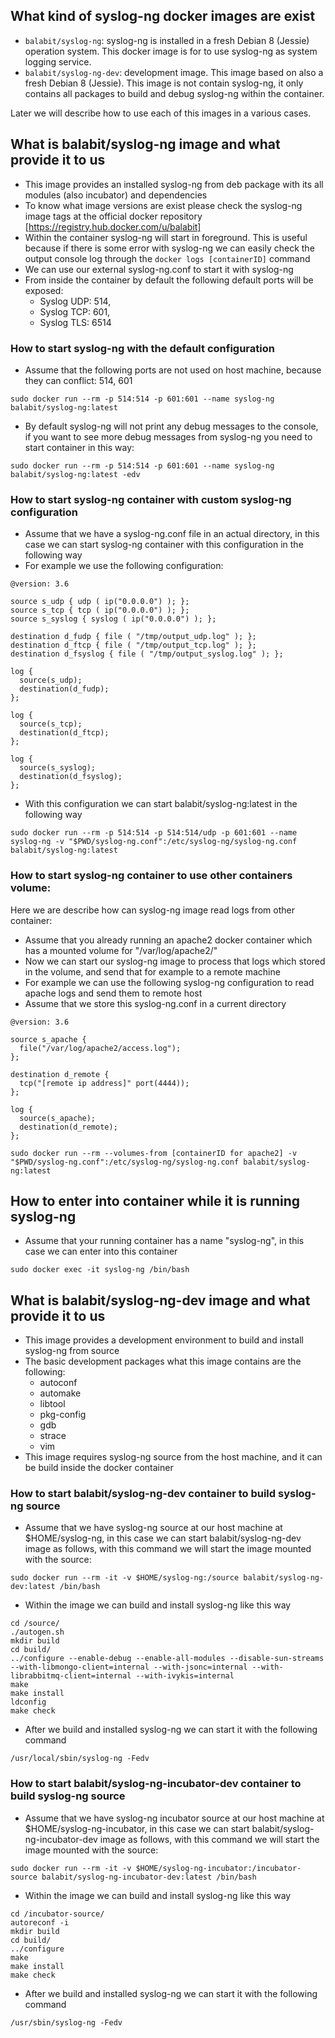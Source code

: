 ## What kind of syslog-ng docker images are exist
* `balabit/syslog-ng`: syslog-ng is installed in a fresh Debian 8 (Jessie) operation system. This docker image is for to use syslog-ng as system logging service.
* `balabit/syslog-ng-dev`: development image. This image based on also a fresh Debian 8 (Jessie). This image is not contain syslog-ng, it only contains all packages to build and debug syslog-ng within the container.

Later we will describe how to use each of this images in a various cases.

## What is balabit/syslog-ng image and what provide it to us
  * This image provides an installed syslog-ng from deb package with its all modules (also incubator) and dependencies
  * To know what image versions are exist please check the syslog-ng image tags at the official docker repository [https://registry.hub.docker.com/u/balabit]
  * Within the container syslog-ng will start in foreground. This is useful because if there is some error with syslog-ng we can easily check the output console log through the ```docker logs [containerID]``` command
  * We can use our external syslog-ng.conf to start it with syslog-ng
  * From inside the container by default the following default ports will be exposed:
      * Syslog UDP: 514,
      * Syslog TCP: 601,
      * Syslog TLS: 6514

### How to start syslog-ng with the default configuration
  * Assume that the following ports are not used on host machine, because they can conflict: 514, 601

```
sudo docker run --rm -p 514:514 -p 601:601 --name syslog-ng balabit/syslog-ng:latest
```
  *  By default syslog-ng will not print any debug messages to the console, if you want to see more debug messages from syslog-ng you need to start container in this way:

```
sudo docker run --rm -p 514:514 -p 601:601 --name syslog-ng balabit/syslog-ng:latest -edv
```

### How to start syslog-ng container with custom syslog-ng configuration
  * Assume that we have a syslog-ng.conf file in an actual directory, in this case we can start syslog-ng container with this configuration in the following way
  * For example we use the following configuration:

```
@version: 3.6

source s_udp { udp ( ip("0.0.0.0") ); };
source s_tcp { tcp ( ip("0.0.0.0") ); };
source s_syslog { syslog ( ip("0.0.0.0") ); };

destination d_fudp { file ( "/tmp/output_udp.log" ); };
destination d_ftcp { file ( "/tmp/output_tcp.log" ); };
destination d_fsyslog { file ( "/tmp/output_syslog.log" ); };

log {
  source(s_udp);
  destination(d_fudp);
};

log {
  source(s_tcp);
  destination(d_ftcp);
};

log {
  source(s_syslog);
  destination(d_fsyslog);
};

```

  * With this configuration we can start balabit/syslog-ng:latest in the following way

```
sudo docker run --rm -p 514:514 -p 514:514/udp -p 601:601 --name syslog-ng -v "$PWD/syslog-ng.conf":/etc/syslog-ng/syslog-ng.conf balabit/syslog-ng:latest
```

### How to start syslog-ng container to use other containers volume:
Here we are describe how can syslog-ng image read logs from other container:

  * Assume that you already running an apache2 docker container which has a mounted volume for "/var/log/apache2/"
  * Now we can start our syslog-ng image to process that logs which stored in the volume, and send that for example to a remote machine
  * For example we can use the following syslog-ng configuration to read apache logs and send them to remote host
  * Assume that we store this syslog-ng.conf in a current directory

```
@version: 3.6

source s_apache {
  file("/var/log/apache2/access.log");
};

destination d_remote {
  tcp("[remote ip address]" port(4444));
};

log {
  source(s_apache);
  destination(d_remote);
};
```

```
sudo docker run --rm --volumes-from [containerID for apache2] -v "$PWD/syslog-ng.conf":/etc/syslog-ng/syslog-ng.conf balabit/syslog-ng:latest
```

## How to enter into container while it is running syslog-ng
  * Assume that your running container has a name "syslog-ng", in this case we can enter into this container

```
sudo docker exec -it syslog-ng /bin/bash
```

## What is balabit/syslog-ng-dev image and what provide it to us
  * This image provides a development environment to build and install syslog-ng from source
  * The basic development packages what this image contains are the following:
    * autoconf
    * automake
    * libtool
    * pkg-config
    * gdb
    * strace
    * vim
  * This image requires syslog-ng source from the host machine, and it can be build inside the docker container


### How to start balabit/syslog-ng-dev container to build syslog-ng source

  * Assume that we have syslog-ng source at our host machine at $HOME/syslog-ng, in this case we can start balabit/syslog-ng-dev image as follows, with this command we will start the image mounted with the source:

```
sudo docker run --rm -it -v $HOME/syslog-ng:/source balabit/syslog-ng-dev:latest /bin/bash
```
  * Within the image we can build and install syslog-ng like this way

```
cd /source/
./autogen.sh
mkdir build
cd build/
../configure --enable-debug --enable-all-modules --disable-sun-streams --with-libmongo-client=internal --with-jsonc=internal --with-librabbitmq-client=internal --with-ivykis=internal
make
make install
ldconfig
make check
```

  * After we build and installed syslog-ng we can start it with the following command
```
/usr/local/sbin/syslog-ng -Fedv
```

### How to start balabit/syslog-ng-incubator-dev container to build syslog-ng source

  * Assume that we have syslog-ng incubator source at our host machine at $HOME/syslog-ng-incubator, in this case we can start balabit/syslog-ng-incubator-dev image as follows, with this command we will start the image mounted with the source:

```
sudo docker run --rm -it -v $HOME/syslog-ng-incubator:/incubator-source balabit/syslog-ng-incubator-dev:latest /bin/bash
```
  * Within the image we can build and install syslog-ng like this way

```
cd /incubator-source/
autoreconf -i
mkdir build
cd build/
../configure
make
make install
make check
```

  * After we build and installed syslog-ng we can start it with the following command
```
/usr/sbin/syslog-ng -Fedv
```
